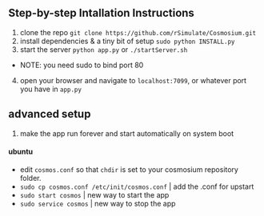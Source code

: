 ## Step-by-step Intallation Instructions ##
1. clone the repo
  `git clone https://github.com/rSimulate/Cosmosium.git`
2. install dependencies & a tiny bit of setup
  `sudo python INSTALL.py`
3. start the server
  `python app.py` or `./startServer.sh`
  * NOTE: you need sudo to bind port 80
4. open your browser and navigate to `localhost:7099`, or whatever port you have in `app.py`

## advanced setup ##
1. make the app run forever and start automatically on system boot

  #### ubuntu ####
  * edit `cosmos.conf` so that `chdir` is set to your cosmosium repository folder.
  * `sudo cp cosmos.conf /etc/init/cosmos.conf` | add the .conf for upstart
  * `sudo start cosmos` | new way to start the app
  * `sudo service cosmos` | new way to stop the app
    
